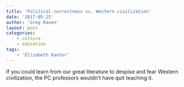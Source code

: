 ```yaml
---
title: 'Political correctness vs. Western civilization'
date: '2017-05-25'
author: 'Greg Raven'
layout: post
categories:
    - culture
    - education
tags:
    - 'Elizabeth Kantor'
---
```


If you could learn from our great literature to despise and fear Western civilization, the PC professors wouldn’t have quit teaching it.